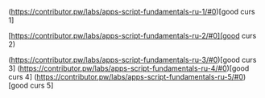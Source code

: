 (https://contributor.pw/labs/apps-script-fundamentals-ru-1/#0)[good curs 1]

[https://contributor.pw/labs/apps-script-fundamentals-ru-2/#0](good curs 2)


(https://contributor.pw/labs/apps-script-fundamentals-ru-3/#0)[good curs 3]
(https://contributor.pw/labs/apps-script-fundamentals-ru-4/#0)[good curs 4]
(https://contributor.pw/labs/apps-script-fundamentals-ru-5/#0)[good curs 5]
